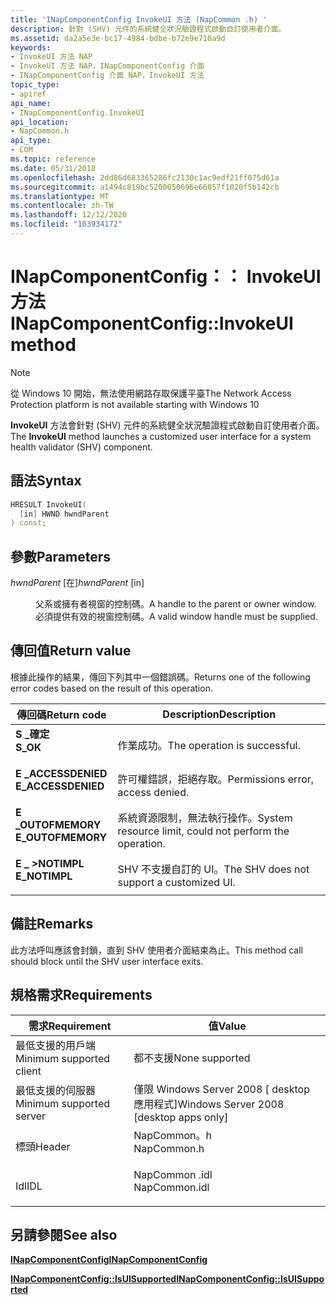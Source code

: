 ```yaml
---
title: 'INapComponentConfig InvokeUI 方法 (NapCommon .h) '
description: 針對 (SHV) 元件的系統健全狀況驗證程式啟動自訂使用者介面。
ms.assetid: da2a5e3e-bc17-4984-bdbe-b72e9e710a9d
keywords:
- InvokeUI 方法 NAP
- InvokeUI 方法 NAP，INapComponentConfig 介面
- INapComponentConfig 介面 NAP，InvokeUI 方法
topic_type:
- apiref
api_name:
- INapComponentConfig.InvokeUI
api_location:
- NapCommon.h
api_type:
- COM
ms.topic: reference
ms.date: 05/31/2018
ms.openlocfilehash: 2dd86d683365286fc2130c1ac9edf21ff075d61a
ms.sourcegitcommit: a1494c819bc5200050696e66057f1020f5b142cb
ms.translationtype: MT
ms.contentlocale: zh-TW
ms.lasthandoff: 12/12/2020
ms.locfileid: "103934172"
---
```

# <a name="inapcomponentconfiginvokeui-method"></a><span data-ttu-id="000ed-106">INapComponentConfig：： InvokeUI 方法</span><span class="sxs-lookup"><span data-stu-id="000ed-106">INapComponentConfig::InvokeUI method</span></span>

> [!Note]  
> <span data-ttu-id="000ed-107">從 Windows 10 開始，無法使用網路存取保護平臺</span><span class="sxs-lookup"><span data-stu-id="000ed-107">The Network Access Protection platform is not available starting with Windows 10</span></span>

 

<span data-ttu-id="000ed-108">**InvokeUI** 方法會針對 (SHV) 元件的系統健全狀況驗證程式啟動自訂使用者介面。</span><span class="sxs-lookup"><span data-stu-id="000ed-108">The **InvokeUI** method launches a customized user interface for a system health validator (SHV) component.</span></span>

## <a name="syntax"></a><span data-ttu-id="000ed-109">語法</span><span class="sxs-lookup"><span data-stu-id="000ed-109">Syntax</span></span>


```C++
HRESULT InvokeUI(
  [in] HWND hwndParent
) const;
```



## <a name="parameters"></a><span data-ttu-id="000ed-110">參數</span><span class="sxs-lookup"><span data-stu-id="000ed-110">Parameters</span></span>

<dl> <dt>

<span data-ttu-id="000ed-111">*hwndParent* \[在\]</span><span class="sxs-lookup"><span data-stu-id="000ed-111">*hwndParent* \[in\]</span></span>
</dt> <dd>

<span data-ttu-id="000ed-112">父系或擁有者視窗的控制碼。</span><span class="sxs-lookup"><span data-stu-id="000ed-112">A handle to the parent or owner window.</span></span> <span data-ttu-id="000ed-113">必須提供有效的視窗控制碼。</span><span class="sxs-lookup"><span data-stu-id="000ed-113">A valid window handle must be supplied.</span></span>

</dd> </dl>

## <a name="return-value"></a><span data-ttu-id="000ed-114">傳回值</span><span class="sxs-lookup"><span data-stu-id="000ed-114">Return value</span></span>

<span data-ttu-id="000ed-115">根據此操作的結果，傳回下列其中一個錯誤碼。</span><span class="sxs-lookup"><span data-stu-id="000ed-115">Returns one of the following error codes based on the result of this operation.</span></span>



| <span data-ttu-id="000ed-116">傳回碼</span><span class="sxs-lookup"><span data-stu-id="000ed-116">Return code</span></span>                                                                                     | <span data-ttu-id="000ed-117">Description</span><span class="sxs-lookup"><span data-stu-id="000ed-117">Description</span></span>                                                        |
|-------------------------------------------------------------------------------------------------|--------------------------------------------------------------------|
| <dl> <span data-ttu-id="000ed-118"><dt>**S \_確定**</dt></span><span class="sxs-lookup"><span data-stu-id="000ed-118"><dt>**S\_OK** </dt></span></span> </dl>           | <span data-ttu-id="000ed-119">作業成功。</span><span class="sxs-lookup"><span data-stu-id="000ed-119">The operation is successful.</span></span><br/>                            |
| <dl> <span data-ttu-id="000ed-120"><dt>**E \_ACCESSDENIED**</dt></span><span class="sxs-lookup"><span data-stu-id="000ed-120"><dt>**E\_ACCESSDENIED** </dt></span></span> </dl> | <span data-ttu-id="000ed-121">許可權錯誤，拒絕存取。</span><span class="sxs-lookup"><span data-stu-id="000ed-121">Permissions error, access denied.</span></span><br/>                       |
| <dl> <span data-ttu-id="000ed-122"><dt>**E \_OUTOFMEMORY**</dt></span><span class="sxs-lookup"><span data-stu-id="000ed-122"><dt>**E\_OUTOFMEMORY** </dt></span></span> </dl>  | <span data-ttu-id="000ed-123">系統資源限制，無法執行操作。</span><span class="sxs-lookup"><span data-stu-id="000ed-123">System resource limit, could not perform the operation.</span></span><br/> |
| <dl> <span data-ttu-id="000ed-124"><dt>**E \_ >NOTIMPL**</dt></span><span class="sxs-lookup"><span data-stu-id="000ed-124"><dt>**E\_NOTIMPL**</dt></span></span> </dl>       | <span data-ttu-id="000ed-125">SHV 不支援自訂的 UI。</span><span class="sxs-lookup"><span data-stu-id="000ed-125">The SHV does not support a customized UI.</span></span><br/>               |



 

## <a name="remarks"></a><span data-ttu-id="000ed-126">備註</span><span class="sxs-lookup"><span data-stu-id="000ed-126">Remarks</span></span>

<span data-ttu-id="000ed-127">此方法呼叫應該會封鎖，直到 SHV 使用者介面結束為止。</span><span class="sxs-lookup"><span data-stu-id="000ed-127">This method call should block until the SHV user interface exits.</span></span>

## <a name="requirements"></a><span data-ttu-id="000ed-128">規格需求</span><span class="sxs-lookup"><span data-stu-id="000ed-128">Requirements</span></span>



| <span data-ttu-id="000ed-129">需求</span><span class="sxs-lookup"><span data-stu-id="000ed-129">Requirement</span></span> | <span data-ttu-id="000ed-130">值</span><span class="sxs-lookup"><span data-stu-id="000ed-130">Value</span></span> |
|-------------------------------------|------------------------------------------------------------------------------------------|
| <span data-ttu-id="000ed-131">最低支援的用戶端</span><span class="sxs-lookup"><span data-stu-id="000ed-131">Minimum supported client</span></span><br/> | <span data-ttu-id="000ed-132">都不支援</span><span class="sxs-lookup"><span data-stu-id="000ed-132">None supported</span></span><br/>                                                                |
| <span data-ttu-id="000ed-133">最低支援的伺服器</span><span class="sxs-lookup"><span data-stu-id="000ed-133">Minimum supported server</span></span><br/> | <span data-ttu-id="000ed-134">僅限 Windows Server 2008 \[ desktop 應用程式\]</span><span class="sxs-lookup"><span data-stu-id="000ed-134">Windows Server 2008 \[desktop apps only\]</span></span><br/>                                     |
| <span data-ttu-id="000ed-135">標頭</span><span class="sxs-lookup"><span data-stu-id="000ed-135">Header</span></span><br/>                   | <dl> <span data-ttu-id="000ed-136"><dt>NapCommon。h</dt></span><span class="sxs-lookup"><span data-stu-id="000ed-136"><dt>NapCommon.h</dt></span></span> </dl>   |
| <span data-ttu-id="000ed-137">Idl</span><span class="sxs-lookup"><span data-stu-id="000ed-137">IDL</span></span><br/>                      | <dl> <span data-ttu-id="000ed-138"><dt>NapCommon .idl</dt></span><span class="sxs-lookup"><span data-stu-id="000ed-138"><dt>NapCommon.idl</dt></span></span> </dl> |



## <a name="see-also"></a><span data-ttu-id="000ed-139">另請參閱</span><span class="sxs-lookup"><span data-stu-id="000ed-139">See also</span></span>

<dl> <dt>

[<span data-ttu-id="000ed-140">**INapComponentConfig**</span><span class="sxs-lookup"><span data-stu-id="000ed-140">**INapComponentConfig**</span></span>](inapcomponentconfig.md)
</dt> <dt>

[<span data-ttu-id="000ed-141">**INapComponentConfig::IsUISupported**</span><span class="sxs-lookup"><span data-stu-id="000ed-141">**INapComponentConfig::IsUISupported**</span></span>](inapcomponentconfig-isuisupported.md)
</dt> </dl>

 

 





